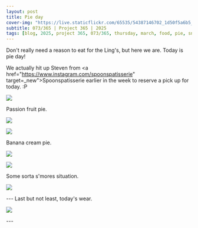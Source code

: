 ```yaml
---
layout: post
title: Pie day
cover-img: "https://live.staticflickr.com/65535/54387146702_1d50f5a6b5_h.jpg"
subtitle: 073/365 | Project 365 | 2025
tags: [blog, 2025, project 365, 073/365, thursday, march, food, pie, sneakers]
---
```

<style>
  .intro-header.big-img {
    background-position:center; 
  }
</style>
Don't really need a reason to eat for the Ling's, but here we are. Today is pie day!

We actually hit up Steven from <a href="https://www.instagram.com/spoonspatisserie" target=_new">Spoonspatisserie</a> earlier in the week to reserve a pick up for today. :P

<p class="post-img-wrap">
  <img src="https://live.staticflickr.com/65535/54388215454_b547ba136f_h.jpg">
</p>
Passion fruit pie.
<p class="post-img-wrap">
  <img src="https://live.staticflickr.com/65535/54388256178_6df4763eb6_h.jpg">
</p>
<p class="post-img-wrap">
  <img src="https://live.staticflickr.com/65535/54387146702_1d50f5a6b5_h.jpg">
</p>
Banana cream pie.
<p class="post-img-wrap">
  <img src="https://live.staticflickr.com/65535/54388256543_53d41b419d_h.jpg">
</p>
<p class="post-img-wrap">
  <img src="https://live.staticflickr.com/65535/54388215189_583c40ed52_h.jpg">
</p>
Some sorta s'mores situation.
<p class="post-img-wrap">
  <img src="https://live.staticflickr.com/65535/54387146267_2c323c5e60_h.jpg">
</p>
---
Last but not least, today's wear.
<p class="post-img-wrap">
  <img src="https://live.staticflickr.com/65535/54388027601_bd10a696bf_h.jp">
</p>
---

